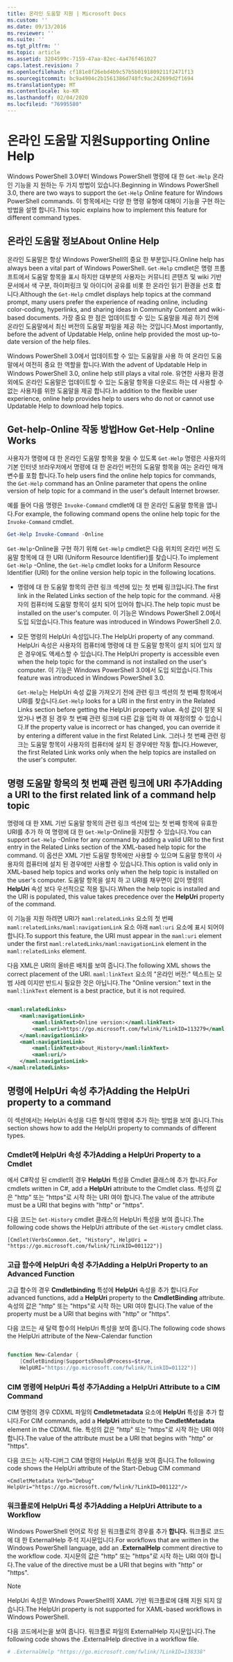 ```yaml
---
title: 온라인 도움말 지원 | Microsoft Docs
ms.custom: ''
ms.date: 09/13/2016
ms.reviewer: ''
ms.suite: ''
ms.tgt_pltfrm: ''
ms.topic: article
ms.assetid: 3204599c-7159-47aa-82ec-4a476f461027
caps.latest.revision: 7
ms.openlocfilehash: cf181e8f26ebd4b9c57b5b0191809211f2471f13
ms.sourcegitcommit: bc9a4904c2b1561386d748fc9ac242699d2f1694
ms.translationtype: MT
ms.contentlocale: ko-KR
ms.lasthandoff: 02/04/2020
ms.locfileid: "76995580"
---
```

# <a name="supporting-online-help"></a><span data-ttu-id="ce246-102">온라인 도움말 지원</span><span class="sxs-lookup"><span data-stu-id="ce246-102">Supporting Online Help</span></span>

<span data-ttu-id="ce246-103">Windows PowerShell 3.0부터 Windows PowerShell 명령에 대 한 `Get-Help` 온라인 기능을 지 원하는 두 가지 방법이 있습니다.</span><span class="sxs-lookup"><span data-stu-id="ce246-103">Beginning in Windows PowerShell 3.0, there are two ways to support the `Get-Help` Online feature for Windows PowerShell commands.</span></span> <span data-ttu-id="ce246-104">이 항목에서는 다양 한 명령 유형에 대해이 기능을 구현 하는 방법을 설명 합니다.</span><span class="sxs-lookup"><span data-stu-id="ce246-104">This topic explains how to implement this feature for different command types.</span></span>

## <a name="about-online-help"></a><span data-ttu-id="ce246-105">온라인 도움말 정보</span><span class="sxs-lookup"><span data-stu-id="ce246-105">About Online Help</span></span>

<span data-ttu-id="ce246-106">온라인 도움말은 항상 Windows PowerShell의 중요 한 부분입니다.</span><span class="sxs-lookup"><span data-stu-id="ce246-106">Online help has always been a vital part of Windows PowerShell.</span></span> <span data-ttu-id="ce246-107">`Get-Help` cmdlet은 명령 프롬프트에서 도움말 항목을 표시 하지만 대부분의 사용자는 커뮤니티 콘텐츠 및 wiki 기반 문서에서 색 구분, 하이퍼링크 및 아이디어 공유를 비롯 한 온라인 읽기 환경을 선호 합니다.</span><span class="sxs-lookup"><span data-stu-id="ce246-107">Although the `Get-Help` cmdlet displays help topics at the command prompt, many users prefer the experience of reading online, including color-coding, hyperlinks, and sharing ideas in Community Content and wiki-based documents.</span></span> <span data-ttu-id="ce246-108">가장 중요 한 점은 업데이트할 수 있는 도움말을 제공 하기 전에 온라인 도움말에서 최신 버전의 도움말 파일을 제공 하는 것입니다.</span><span class="sxs-lookup"><span data-stu-id="ce246-108">Most importantly, before the advent of Updatable Help, online help provided the most up-to-date version of the help files.</span></span>

<span data-ttu-id="ce246-109">Windows PowerShell 3.0에서 업데이트할 수 있는 도움말을 사용 하 여 온라인 도움말에서 여전히 중요 한 역할을 합니다.</span><span class="sxs-lookup"><span data-stu-id="ce246-109">With the advent of Updatable Help in Windows PowerShell 3.0, online help still plays a vital role.</span></span> <span data-ttu-id="ce246-110">유연한 사용자 환경 외에도 온라인 도움말은 업데이트할 수 있는 도움말 항목을 다운로드 하는 데 사용할 수 없는 사용자를 위한 도움말을 제공 합니다.</span><span class="sxs-lookup"><span data-stu-id="ce246-110">In addition to the flexible user experience, online help provides help to users who do not or cannot use Updatable Help to download help topics.</span></span>

## <a name="how-get-help--online-works"></a><span data-ttu-id="ce246-111">Get-help-Online 작동 방법</span><span class="sxs-lookup"><span data-stu-id="ce246-111">How Get-Help -Online Works</span></span>

<span data-ttu-id="ce246-112">사용자가 명령에 대 한 온라인 도움말 항목을 찾을 수 있도록 `Get-Help` 명령은 사용자의 기본 인터넷 브라우저에서 명령에 대 한 온라인 버전의 도움말 항목을 여는 온라인 매개 변수를 포함 합니다.</span><span class="sxs-lookup"><span data-stu-id="ce246-112">To help users find the online help topics for commands, the `Get-Help` command has an Online parameter that opens the online version of help topic for a command in the user's default Internet browser.</span></span>

<span data-ttu-id="ce246-113">예를 들어 다음 명령은 `Invoke-Command` cmdlet에 대 한 온라인 도움말 항목을 엽니다.</span><span class="sxs-lookup"><span data-stu-id="ce246-113">For example, the following command opens the online help topic for the `Invoke-Command` cmdlet.</span></span>

```powershell
Get-Help Invoke-Command -Online
```

<span data-ttu-id="ce246-114">`Get-Help`-Online을 구현 하기 위해 `Get-Help` cmdlet은 다음 위치의 온라인 버전 도움말 항목에 대 한 URI (Uniform Resource Identifier)를 찾습니다.</span><span class="sxs-lookup"><span data-stu-id="ce246-114">To implement `Get-Help` -Online, the `Get-Help` cmdlet looks for a Uniform Resource Identifier (URI) for the online version help topic in the following locations.</span></span>

- <span data-ttu-id="ce246-115">명령에 대 한 도움말 항목의 관련 링크 섹션에 있는 첫 번째 링크입니다.</span><span class="sxs-lookup"><span data-stu-id="ce246-115">The first link in the Related Links section of the help topic for the command.</span></span> <span data-ttu-id="ce246-116">사용자의 컴퓨터에 도움말 항목이 설치 되어 있어야 합니다.</span><span class="sxs-lookup"><span data-stu-id="ce246-116">The help topic must be installed on the user's computer.</span></span> <span data-ttu-id="ce246-117">이 기능은 Windows PowerShell 2.0에서 도입 되었습니다.</span><span class="sxs-lookup"><span data-stu-id="ce246-117">This feature was introduced in Windows PowerShell 2.0.</span></span>

- <span data-ttu-id="ce246-118">모든 명령의 HelpUri 속성입니다.</span><span class="sxs-lookup"><span data-stu-id="ce246-118">The HelpUri property of any command.</span></span> <span data-ttu-id="ce246-119">HelpUri 속성은 사용자의 컴퓨터에 명령에 대 한 도움말 항목이 설치 되어 있지 않은 경우에도 액세스할 수 있습니다.</span><span class="sxs-lookup"><span data-stu-id="ce246-119">The HelpUri property is accessible even when the help topic for the command is not installed on the user's computer.</span></span> <span data-ttu-id="ce246-120">이 기능은 Windows PowerShell 3.0에서 도입 되었습니다.</span><span class="sxs-lookup"><span data-stu-id="ce246-120">This feature was introduced in Windows PowerShell 3.0.</span></span>

  <span data-ttu-id="ce246-121">`Get-Help`는 HelpUri 속성 값을 가져오기 전에 관련 링크 섹션의 첫 번째 항목에서 URI를 찾습니다.</span><span class="sxs-lookup"><span data-stu-id="ce246-121">`Get-Help` looks for a URI in the first entry in the Related Links section before getting the HelpUri property value.</span></span> <span data-ttu-id="ce246-122">속성 값이 잘못 되었거나 변경 된 경우 첫 번째 관련 링크에 다른 값을 입력 하 여 재정의할 수 있습니다.</span><span class="sxs-lookup"><span data-stu-id="ce246-122">If the property value is incorrect or has changed, you can override it by entering a different value in the first Related Link.</span></span> <span data-ttu-id="ce246-123">그러나 첫 번째 관련 링크는 도움말 항목이 사용자의 컴퓨터에 설치 된 경우에만 작동 합니다.</span><span class="sxs-lookup"><span data-stu-id="ce246-123">However, the first Related Link works only when the help topics are installed on the user's computer.</span></span>

## <a name="adding-a-uri-to-the-first-related-link-of-a-command-help-topic"></a><span data-ttu-id="ce246-124">명령 도움말 항목의 첫 번째 관련 링크에 URI 추가</span><span class="sxs-lookup"><span data-stu-id="ce246-124">Adding a URI to the first related link of a command help topic</span></span>

<span data-ttu-id="ce246-125">명령에 대 한 XML 기반 도움말 항목의 관련 링크 섹션에 있는 첫 번째 항목에 유효한 URI를 추가 하 여 명령에 대 한 `Get-Help`-Online을 지원할 수 있습니다.</span><span class="sxs-lookup"><span data-stu-id="ce246-125">You can support `Get-Help` -Online for any command by adding a valid URI to the first entry in the Related Links section of the XML-based help topic for the command.</span></span> <span data-ttu-id="ce246-126">이 옵션은 XML 기반 도움말 항목에만 사용할 수 있으며 도움말 항목이 사용자의 컴퓨터에 설치 된 경우에만 사용할 수 있습니다.</span><span class="sxs-lookup"><span data-stu-id="ce246-126">This option is valid only in XML-based help topics and works only when the help topic is installed on the user's computer.</span></span> <span data-ttu-id="ce246-127">도움말 항목을 설치 하 고 URI를 채우면이 값이 명령의 **HelpUri** 속성 보다 우선적으로 적용 됩니다.</span><span class="sxs-lookup"><span data-stu-id="ce246-127">When the help topic is installed and the URI is populated, this value takes precedence over the **HelpUri** property of the command.</span></span>

<span data-ttu-id="ce246-128">이 기능을 지원 하려면 URI가 `maml:relatedLinks` 요소의 첫 번째 `maml:relatedLinks/maml:navigationLink` 요소 아래 `maml:uri` 요소에 표시 되어야 합니다.</span><span class="sxs-lookup"><span data-stu-id="ce246-128">To support this feature, the URI must appear in the `maml:uri` element under the first `maml:relatedLinks/maml:navigationLink` element in the `maml:relatedLinks` element.</span></span>

<span data-ttu-id="ce246-129">다음 XML은 URI의 올바른 배치를 보여 줍니다.</span><span class="sxs-lookup"><span data-stu-id="ce246-129">The following XML shows the correct placement of the URI.</span></span> <span data-ttu-id="ce246-130">`maml:linkText` 요소의 "온라인 버전:" 텍스트는 모범 사례 이지만 반드시 필요한 것은 아닙니다.</span><span class="sxs-lookup"><span data-stu-id="ce246-130">The "Online version:" text in the `maml:linkText` element is a best practice, but it is not required.</span></span>

```xml

<maml:relatedLinks>
    <maml:navigationLink>
        <maml:linkText>Online version:</maml:linkText>
        <maml:uri>https://go.microsoft.com/fwlink/?LinkID=113279</maml:uri>
    </maml:navigationLink>
    <maml:navigationLink>
        <maml:linkText>about_History</maml:linkText>
        <maml:uri/>
    </maml:navigationLink>
</maml:relatedLinks>
```

## <a name="adding-the-helpuri-property-to-a-command"></a><span data-ttu-id="ce246-131">명령에 HelpUri 속성 추가</span><span class="sxs-lookup"><span data-stu-id="ce246-131">Adding the HelpUri property to a command</span></span>

<span data-ttu-id="ce246-132">이 섹션에서는 HelpUri 속성을 다른 형식의 명령에 추가 하는 방법을 보여 줍니다.</span><span class="sxs-lookup"><span data-stu-id="ce246-132">This section shows how to add the HelpUri property to commands of different types.</span></span>

### <a name="adding-a-helpuri-property-to-a-cmdlet"></a><span data-ttu-id="ce246-133">Cmdlet에 HelpUri 속성 추가</span><span class="sxs-lookup"><span data-stu-id="ce246-133">Adding a HelpUri Property to a Cmdlet</span></span>

<span data-ttu-id="ce246-134">에서 C#작성 된 cmdlet의 경우 **HelpUri** 특성을 Cmdlet 클래스에 추가 합니다.</span><span class="sxs-lookup"><span data-stu-id="ce246-134">For cmdlets written in C#, add a **HelpUri** attribute to the Cmdlet class.</span></span> <span data-ttu-id="ce246-135">특성의 값은 "http" 또는 "https"로 시작 하는 URI 여야 합니다.</span><span class="sxs-lookup"><span data-stu-id="ce246-135">The value of the attribute must be a URI that begins with "http" or "https".</span></span>

<span data-ttu-id="ce246-136">다음 코드는 `Get-History` cmdlet 클래스의 HelpUri 특성을 보여 줍니다.</span><span class="sxs-lookup"><span data-stu-id="ce246-136">The following code shows the HelpUri attribute of the `Get-History` cmdlet class.</span></span>

```
[Cmdlet(VerbsCommon.Get, "History", HelpUri = "https://go.microsoft.com/fwlink/?LinkID=001122")]
```

### <a name="adding-a-helpuri-property-to-an-advanced-function"></a><span data-ttu-id="ce246-137">고급 함수에 HelpUri 속성 추가</span><span class="sxs-lookup"><span data-stu-id="ce246-137">Adding a HelpUri Property to an Advanced Function</span></span>

<span data-ttu-id="ce246-138">고급 함수의 경우 **Cmdletbinding** 특성에 **HelpUri** 속성을 추가 합니다.</span><span class="sxs-lookup"><span data-stu-id="ce246-138">For advanced functions, add a **HelpUri** property to the **CmdletBinding** attribute.</span></span> <span data-ttu-id="ce246-139">속성의 값은 "http" 또는 "https"로 시작 하는 URI 여야 합니다.</span><span class="sxs-lookup"><span data-stu-id="ce246-139">The value of the property must be a URI that begins with "http" or "https".</span></span>

<span data-ttu-id="ce246-140">다음 코드는 새 달력 함수의 HelpUri 특성을 보여 줍니다.</span><span class="sxs-lookup"><span data-stu-id="ce246-140">The following code shows the HelpUri attribute of the New-Calendar function</span></span>

```powershell

function New-Calendar {
    [CmdletBinding(SupportsShouldProcess=$true,
    HelpURI="https://go.microsoft.com/fwlink/?LinkID=01122")]
```

### <a name="adding-a-helpuri-attribute-to-a-cim-command"></a><span data-ttu-id="ce246-141">CIM 명령에 HelpUri 특성 추가</span><span class="sxs-lookup"><span data-stu-id="ce246-141">Adding a HelpUri Attribute to a CIM Command</span></span>

<span data-ttu-id="ce246-142">CIM 명령의 경우 CDXML 파일의 **Cmdletmetadata** 요소에 **HelpUri** 특성을 추가 합니다.</span><span class="sxs-lookup"><span data-stu-id="ce246-142">For CIM commands, add a **HelpUri** attribute to the **CmdletMetadata** element in the CDXML file.</span></span> <span data-ttu-id="ce246-143">특성의 값은 "http" 또는 "https"로 시작 하는 URI 여야 합니다.</span><span class="sxs-lookup"><span data-stu-id="ce246-143">The value of the attribute must be a URI that begins with "http" or "https".</span></span>

<span data-ttu-id="ce246-144">다음 코드는 시작-디버그 CIM 명령의 HelpUri 특성을 보여 줍니다.</span><span class="sxs-lookup"><span data-stu-id="ce246-144">The following code shows the HelpUri attribute of the Start-Debug CIM command</span></span>

```
<CmdletMetadata Verb="Debug" HelpUri="https://go.microsoft.com/fwlink/?LinkID=001122"/>
```

### <a name="adding-a-helpuri-attribute-to-a-workflow"></a><span data-ttu-id="ce246-145">워크플로에 HelpUri 특성 추가</span><span class="sxs-lookup"><span data-stu-id="ce246-145">Adding a HelpUri Attribute to a Workflow</span></span>

<span data-ttu-id="ce246-146">Windows PowerShell 언어로 작성 된 워크플로의 경우를 추가 **합니다.** 워크플로 코드에 대 한 ExternalHelp 주석 지시문입니다.</span><span class="sxs-lookup"><span data-stu-id="ce246-146">For workflows that are written in the Windows PowerShell language, add an **.ExternalHelp** comment directive to the workflow code.</span></span> <span data-ttu-id="ce246-147">지시문의 값은 "http" 또는 "https"로 시작 하는 URI 여야 합니다.</span><span class="sxs-lookup"><span data-stu-id="ce246-147">The value of the directive must be a URI that begins with "http" or "https".</span></span>

> [!NOTE]
> <span data-ttu-id="ce246-148">HelpUri 속성은 Windows PowerShell의 XAML 기반 워크플로에 대해 지원 되지 않습니다.</span><span class="sxs-lookup"><span data-stu-id="ce246-148">The HelpUri property is not supported for XAML-based workflows in Windows PowerShell.</span></span>

<span data-ttu-id="ce246-149">다음 코드에서는을 보여 줍니다. 워크플로 파일의 ExternalHelp 지시문입니다.</span><span class="sxs-lookup"><span data-stu-id="ce246-149">The following code shows the .ExternalHelp directive in a workflow file.</span></span>

```powershell
# .ExternalHelp "https://go.microsoft.com/fwlink/?LinkID=138338"
```